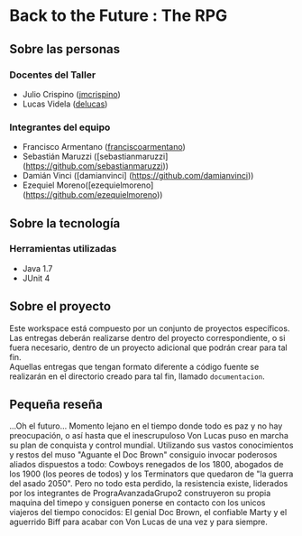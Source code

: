 # Back to the Future : The RPG

## Sobre las personas

### Docentes del Taller

* Julio Crispino ([jmcrispino](https://github.com/jmcrispino))
* Lucas Videla ([delucas](https://github.com/delucas))

### Integrantes del equipo

* Francisco Armentano ([franciscoarmentano](https://github.com/franciscoarmentano))
* Sebastián Maruzzi ([sebastianmaruzzi] (https://github.com/sebastianmaruzzi))
* Damián Vinci ([damianvinci] (https://github.com/damianvinci))
* Ezequiel Moreno([ezequielmoreno] (https://github.com/ezequielmoreno))

## Sobre la tecnología

### Herramientas utilizadas

* Java 1.7
* JUnit 4

## Sobre el proyecto

Este workspace está compuesto por un conjunto de proyectos específicos. Las entregas deberán realizarse dentro del proyecto correspondiente, o si fuera necesario, dentro de un proyecto adicional que podrán crear para tal fin.  
Aquellas entregas que tengan formato diferente a código fuente se realizarán en el directorio creado para tal fin, llamado `documentacion`.

## Pequeña reseña

...Oh el futuro... Momento lejano en el tiempo donde todo es paz y no hay preocupación, o así hasta que el inescrupuloso Von Lucas puso en marcha su plan de conquista y control mundial. Utilizando sus vastos conocimientos y restos del muso "Aguante el Doc Brown" consiguio invocar poderosos aliados dispuestos a todo: Cowboys renegados de los 1800, abogados de los 1900 (los peores de todos) y los Terminators que quedaron de "la guerra del asado 2050".
Pero no todo esta perdido, la resistencia existe, liderados por los integrantes de PrograAvanzadaGrupo2 construyeron su propia maquina del timepo y consiguen ponerse en contacto con los unicos viajeros del tiempo conocidos: El genial Doc Brown, el confiable Marty y el aguerrido Biff para acabar con Von Lucas de una vez y para siempre.
